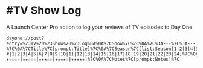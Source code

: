 #TV Show Log
===========

A Launch Center Pro action to log your reviews of TV episodes to Day One

	dayone://post?entry=%23TV%20%23Show%20%23Log%0A%0A%7CShow%7C%7C%0A%7C%3A---%7C%3A---%7C%0A%7CTitle%7C[prompt:Title]%7C%0A%7CSeason%7C[list:Season|1|2|3|4|5|6|7|8|9|10]%7C%0A%7CEpisode%7C[list:Episode #|1|2|3|4|5|6|7|8|9|10|11|12|13|14|15|16|17|18|19|20|21|22|23|24]%7C%0A%7CRating%7C[list:Rating|★☆☆☆☆|★★☆☆☆|★★★☆☆|★★★★☆|★★★★★]%7C%0A%7CNotes%7C[prompt:Notes]%7C